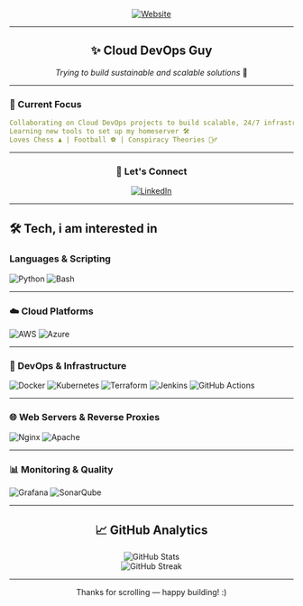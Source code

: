 
<div align="center">

[![Website](https://img.shields.io/badge/🌐_Portfolio-yashaswi.dev-ff6b6b?style=for-the-badge&labelColor=4ecdc4)](https://yashaswi.dev)

</div>

---

<div align="center">

## ✨ Cloud DevOps Guy

*Trying to build sustainable and scalable solutions* 🚀

</div>

---

### 🎯 Current Focus

```yaml
Collaborating on Cloud DevOps projects to build scalable, 24/7 infrastructure 🌐
Learning new tools to set up my homeserver 🛠️
Loves Chess ♟️ | Football ⚽ | Conspiracy Theories 🕵️‍♂️
```

---

<div align="center">

### 🤝 Let's Connect

[![LinkedIn](https://img.shields.io/badge/LinkedIn-Connect_with_me-0077B5?style=for-the-badge&logo=linkedin&logoColor=white)](https://linkedin.com/in/yashaswi-tiwari-5423211a8/)

</div>

---

## 🛠️ Tech, i am interested in

### Languages & Scripting

![Python](https://img.shields.io/badge/Python-FFD43B?style=for-the-badge&logo=python&logoColor=blue)
![Bash](https://img.shields.io/badge/Bash_Script-4EAA25?style=for-the-badge&logo=gnu-bash&logoColor=white)

---

### ☁️ Cloud Platforms

![AWS](https://img.shields.io/badge/Amazon_AWS-FF9900?style=for-the-badge&logo=amazonaws&logoColor=white)
![Azure](https://img.shields.io/badge/Microsoft_Azure-0078D4?style=for-the-badge&logo=microsoft-azure&logoColor=white)

---

### 🔧 DevOps & Infrastructure

![Docker](https://img.shields.io/badge/Docker-2CA5E0?style=for-the-badge&logo=docker&logoColor=white)
![Kubernetes](https://img.shields.io/badge/Kubernetes-326ce5?style=for-the-badge&logo=kubernetes&logoColor=white)
![Terraform](https://img.shields.io/badge/Terraform-623CE4?style=for-the-badge&logo=terraform&logoColor=white)
![Jenkins](https://img.shields.io/badge/Jenkins-D24939?style=for-the-badge&logo=jenkins&logoColor=white)
![GitHub Actions](https://img.shields.io/badge/GitHub_Actions-2088FF?style=for-the-badge&logo=github-actions&logoColor=white)

---

### 🌐 Web Servers & Reverse Proxies

![Nginx](https://img.shields.io/badge/Nginx-009639?style=for-the-badge&logo=nginx&logoColor=white)
![Apache](https://img.shields.io/badge/Apache-D22128?style=for-the-badge&logo=apache&logoColor=white)

---

### 📊 Monitoring & Quality

![Grafana](https://img.shields.io/badge/Grafana-F46800?style=for-the-badge&logo=grafana&logoColor=white)
![SonarQube](https://img.shields.io/badge/SonarQube-4E9BCD?style=for-the-badge&logo=sonarqube&logoColor=white)

---

<div align="center">

## 📈 GitHub Analytics

<img src="https://github-readme-stats.vercel.app/api?username=yashaswi29&theme=react&hide_border=true&include_all_commits=true&count_private=true&show_icons=true&icon_color=00d9ff&title_color=00d9ff&text_color=ffffff&bg_color=0d1117" alt="GitHub Stats" />

<br/>

<img src="https://github-readme-streak-stats.herokuapp.com/?user=yashaswi29&theme=react&hide_border=true&background=0d1117&stroke=00d9ff&ring=00d9ff&fire=ff6b6b&currStreakLabel=ffffff&currStreakNum=ffffff" alt="GitHub Streak" />

</div>

---

<p align="center">Thanks for scrolling — happy building! :)</p>
